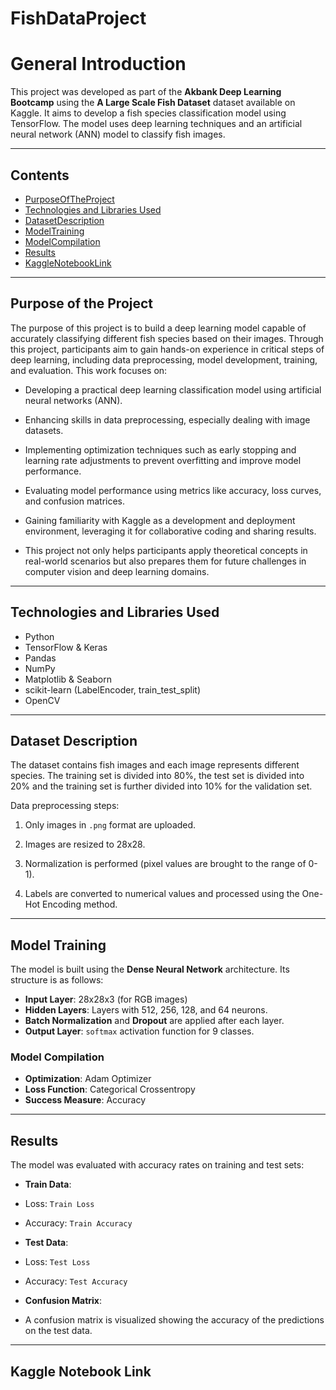 # FishDataProject
# General Introduction

This project was developed as part of the **Akbank Deep Learning Bootcamp** using the **A Large Scale Fish Dataset** dataset available on Kaggle. It aims to develop a fish species classification model using TensorFlow. The model uses deep learning techniques and an artificial neural network (ANN) model to classify fish images.

---

## Contents

- [PurposeOfTheProject](#purpose-of-the-project)
- [Technologies and Libraries Used](#technologies-and-libraries-used)
- [DatasetDescription](#dataset-description)
- [ModelTraining](#model-training)
- [ModelCompilation](#model-complation)
- [Results](#results)
- [KaggleNotebookLink](#kaggle-notebook-link)


---

## Purpose of the Project

The purpose of this project is to build a deep learning model capable of accurately classifying different fish species based on their images. Through this project, participants aim to gain hands-on experience in critical steps of deep learning, including data preprocessing, model development, training, and evaluation. This work focuses on:

- Developing a practical deep learning classification model using artificial neural networks (ANN).

- Enhancing skills in data preprocessing, especially dealing with image datasets.

- Implementing optimization techniques such as early stopping and learning rate adjustments to prevent overfitting and improve model performance.

- Evaluating model performance using metrics like accuracy, loss curves, and confusion matrices.

- Gaining familiarity with Kaggle as a development and deployment environment, leveraging it for collaborative coding and sharing results.

- This project not only helps participants apply theoretical concepts in real-world scenarios but also prepares them for future challenges in computer vision and deep learning domains.

---

## Technologies and Libraries Used

- Python
- TensorFlow & Keras
- Pandas
- NumPy
- Matplotlib & Seaborn
- scikit-learn (LabelEncoder, train_test_split)
- OpenCV

---

## Dataset Description

The dataset contains fish images and each image represents different species. The training set is divided into 80%, the test set is divided into 20% and the training set is further divided into 10% for the validation set.

Data preprocessing steps:

1. Only images in `.png` format are uploaded.

2. Images are resized to 28x28.

3. Normalization is performed (pixel values ​​are brought to the range of 0-1).

4. Labels are converted to numerical values ​​and processed using the One-Hot Encoding method.

---

## Model Training

The model is built using the **Dense Neural Network** architecture. Its structure is as follows:

- **Input Layer**: 28x28x3 (for RGB images)
- **Hidden Layers**: Layers with 512, 256, 128, and 64 neurons.
- **Batch Normalization** and **Dropout** are applied after each layer.
- **Output Layer**: `softmax` activation function for 9 classes.

### Model Compilation

- **Optimization**: Adam Optimizer
- **Loss Function**: Categorical Crossentropy
- **Success Measure**: Accuracy

---

## Results

The model was evaluated with accuracy rates on training and test sets:

- **Train Data**:
- Loss: `Train Loss`
- Accuracy: `Train Accuracy`

- **Test Data**:
- Loss: `Test Loss`
- Accuracy: `Test Accuracy`

- **Confusion Matrix**:
- A confusion matrix is ​​visualized showing the accuracy of the predictions on the test data.

---

## Kaggle Notebook Link
